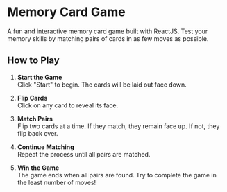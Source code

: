# Memory Card Game

A fun and interactive memory card game built with ReactJS. Test your memory skills by matching pairs of cards in as few moves as possible.

## How to Play

1. **Start the Game**  
    Click "Start" to begin. The cards will be laid out face down.

2. **Flip Cards**  
    Click on any card to reveal its face.

3. **Match Pairs**  
    Flip two cards at a time. If they match, they remain face up. If not, they flip back over.

4. **Continue Matching**  
    Repeat the process until all pairs are matched.

5. **Win the Game**  
    The game ends when all pairs are found. Try to complete the game in the least number of moves!

